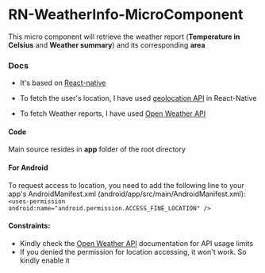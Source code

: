 # RN-WeatherInfo-MicroComponent

This micro component will retrieve the weather report (**Temperature in Celsius** and **Weather summary**) and its corresponding **area**


### Docs
* It's based on [React-native](https://facebook.github.io/react-native/)

* To fetch the user's location, I have used [geolocation API](https://facebook.github.io/react-native/docs/geolocation.html) in React-Native

* To fetch Weather reports, I have used [Open Weather API](http://openweathermap.org/api)

#### Code
Main source resides in **app** folder of the root directory

#### For Android
To request access to location, you need to add the following line to your app's AndroidManifest.xml (android/app/src/main/AndroidManifest.xml):
```<uses-permission android:name="android.permission.ACCESS_FINE_LOCATION" />```

#### Constraints:
* Kindly check the [Open Weather API](http://openweathermap.org/price) documentation for API usage limits
* If you denied the permission for location accessing, it won't work. So kindly enable it 
